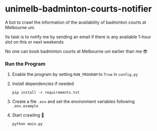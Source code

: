 # unimelb-badminton-courts-notifier

A bot to crawl the information of the availability of badminton courts at Melbourne uni.

Its task is to notify me by sending an email if there is any available 1-hour slot on this or next weekends

No one can book badminton courts at Melbourne uni earlier than me 😎

### Run the Program
1. Enable the program by setting `RUN_PROGRAM` to `True` in `config.py`

2. Install dependencies if needed
    ```
    pip install -r requirements.txt
    ```

3. Create a file `.env` and set the environment variables following `.env.example`

4. Start crawling 🤠
    ```
    python main.py
    ```